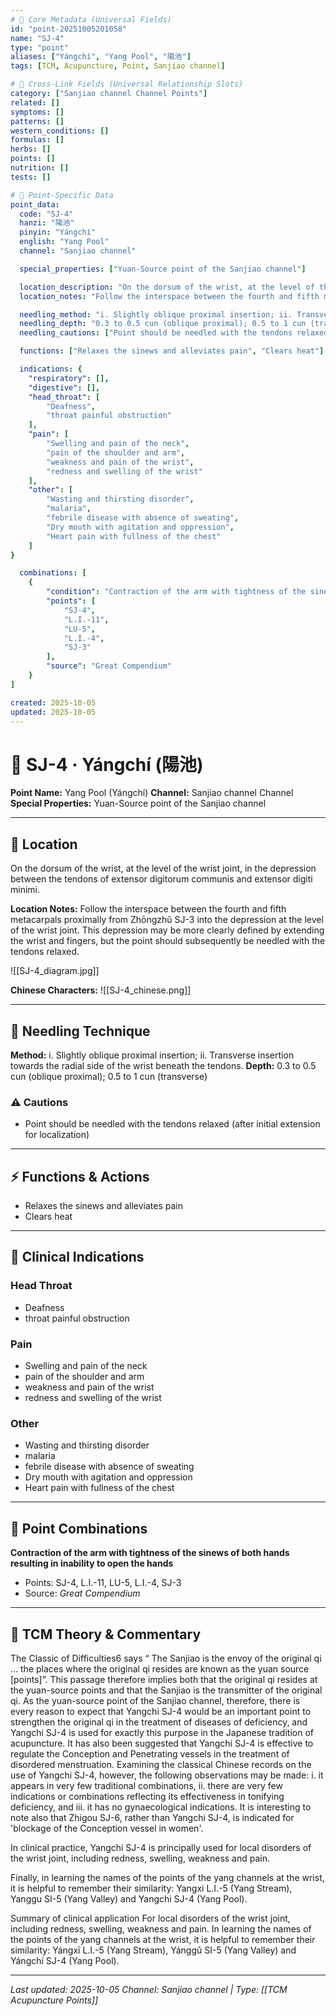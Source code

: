 ```yaml
---
# 🔹 Core Metadata (Universal Fields)
id: "point-20251005201058"
name: "SJ-4"
type: "point"
aliases: ["Yángchí", "Yang Pool", "陽池"]
tags: [TCM, Acupuncture, Point, Sanjiao channel]

# 🔹 Cross-Link Fields (Universal Relationship Slots)
category: ["Sanjiao channel Channel Points"]
related: []
symptoms: []
patterns: []
western_conditions: []
formulas: []
herbs: []
points: []
nutrition: []
tests: []

# 🔹 Point-Specific Data
point_data:
  code: "SJ-4"
  hanzi: "陽池"
  pinyin: "Yángchí"
  english: "Yang Pool"
  channel: "Sanjiao channel"

  special_properties: ["Yuan-Source point of the Sanjiao channel"]

  location_description: "On the dorsum of the wrist, at the level of the wrist joint, in the depression between the tendons of extensor digitorum communis and extensor digiti minimi."
  location_notes: "Follow the interspace between the fourth and fifth metacarpals proximally from Zhōngzhǔ SJ-3 into the depression at the level of the wrist joint. This depression may be more clearly defined by extending the wrist and fingers, but the point should subsequently be needled with the tendons relaxed."

  needling_method: "i. Slightly oblique proximal insertion; ii. Transverse insertion towards the radial side of the wrist beneath the tendons."
  needling_depth: "0.3 to 0.5 cun (oblique proximal); 0.5 to 1 cun (transverse)"
  needling_cautions: ["Point should be needled with the tendons relaxed (after initial extension for localization)"]

  functions: ["Relaxes the sinews and alleviates pain", "Clears heat"]

  indications: {
    "respiratory": [],
    "digestive": [],
    "head_throat": [
        "Deafness",
        "throat painful obstruction"
    ],
    "pain": [
        "Swelling and pain of the neck",
        "pain of the shoulder and arm",
        "weakness and pain of the wrist",
        "redness and swelling of the wrist"
    ],
    "other": [
        "Wasting and thirsting disorder",
        "malaria",
        "febrile disease with absence of sweating",
        "Dry mouth with agitation and oppression",
        "Heart pain with fullness of the chest"
    ]
}

  combinations: [
    {
        "condition": "Contraction of the arm with tightness of the sinews of both hands resulting in inability to open the hands",
        "points": [
            "SJ-4",
            "L.I.-11",
            "LU-5",
            "L.I.-4",
            "SJ-3"
        ],
        "source": "Great Compendium"
    }
]

created: 2025-10-05
updated: 2025-10-05
---
```


# 📍 SJ-4 · Yángchí (陽池)

**Point Name:** Yang Pool (Yángchí)
**Channel:** Sanjiao channel Channel
**Special Properties:** Yuan-Source point of the Sanjiao channel

---

## 📍 Location

On the dorsum of the wrist, at the level of the wrist joint, in the depression between the tendons of extensor digitorum communis and extensor digiti minimi.

**Location Notes:**
Follow the interspace between the fourth and fifth metacarpals proximally from Zhōngzhǔ SJ-3 into the depression at the level of the wrist joint. This depression may be more clearly defined by extending the wrist and fingers, but the point should subsequently be needled with the tendons relaxed.

![[SJ-4_diagram.jpg]]

**Chinese Characters:** ![[SJ-4_chinese.png]]

---

## 🔧 Needling Technique

**Method:** i. Slightly oblique proximal insertion; ii. Transverse insertion towards the radial side of the wrist beneath the tendons.
**Depth:** 0.3 to 0.5 cun (oblique proximal); 0.5 to 1 cun (transverse)

### ⚠️ Cautions
- Point should be needled with the tendons relaxed (after initial extension for localization)

---

## ⚡ Functions & Actions
- Relaxes the sinews and alleviates pain
- Clears heat

---

## 🎯 Clinical Indications

### Head Throat
- Deafness
- throat painful obstruction

### Pain
- Swelling and pain of the neck
- pain of the shoulder and arm
- weakness and pain of the wrist
- redness and swelling of the wrist

### Other
- Wasting and thirsting disorder
- malaria
- febrile disease with absence of sweating
- Dry mouth with agitation and oppression
- Heart pain with fullness of the chest

---

## 🔗 Point Combinations

**Contraction of the arm with tightness of the sinews of both hands resulting in inability to open the hands**
- Points: SJ-4, L.I.-11, LU-5, L.I.-4, SJ-3
- Source: *Great Compendium*

---

## 🧬 TCM Theory & Commentary

The Classic of Difficulties6 says “ The Sanjiao is the envoy of the original qi ... the places where the original qi resides are known as the yuan source [points]”. This passage therefore implies both that the original qi resides at the yuan-source points and that the Sanjiao is the transmitter of the original qi. As the yuan-source point of the Sanjiao channel, therefore, there is every reason to expect that Yangchi SJ-4 would be an important point to strengthen the original qi in the treatment of diseases of deficiency, and Yangchi SJ-4 is used for exactly this purpose in the Japanese tradition of acupuncture. It has also been suggested that Yangchi SJ-4 is effective to regulate the Conception and Penetrating vessels in the treatment of disordered menstruation. Examining the classical Chinese records on the use of Yangchi SJ-4, however, the following observations may be made: i. it appears in very few traditional combinations, ii. there are very few indications or combinations reflecting its effectiveness in tonifying deficiency, and iii. it has no gynaecological indications. It is interesting to note also that Zhigou SJ-6, rather than Yangchi SJ-4, is indicated for 'blockage of the Conception vessel in women'.

In clinical practice, Yangchi SJ-4 is principally used for local disorders of the wrist joint, including redness, swelling, weakness and pain.

Finally, in learning the names of the points of the yang channels at the wrist, it is helpful to remember their similarity: Yangxi L.I.-5 (Yang Stream), Yanggu SI-5 (Yang Valley) and Yangchi SJ-4 (Yang Pool).

Summary of clinical application
For local disorders of the wrist joint, including redness, swelling, weakness and pain.
In learning the names of the points of the yang channels at the wrist, it is helpful to remember their similarity: Yángxī L.I.-5 (Yang Stream), Yánggǔ SI-5 (Yang Valley) and Yángchí SJ-4 (Yang Pool).

---

*Last updated: 2025-10-05*
*Channel: Sanjiao channel | Type: [[TCM Acupuncture Points]]*
